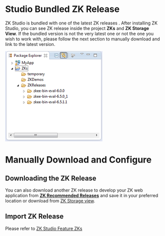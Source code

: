 # Studio Bundled ZK Release

ZK Studio is bundled with one of the latest ZK releases . After
installing ZK Studio, you can see ZK release inside the project **ZKs**
and **ZK Storage View**. If the bundled version is not the very latest
one or not the one you wish to work with, please follow the next section
to manually download and link to the latest version.

![](images/studio-project-zks.png)

# Manually Download and Configure

## Downloading the ZK Release

You can also download another ZK release to develop your ZK web
application from [**ZK Recommended
Releases**](http://www.zkoss.org/download/zk.dsp) and save it in your
preferred location or download from [ ZK Storage
view](ZK_Studio_Essentials/Features_of_ZK_Studio/ZKs).

## Import ZK Release

Please refer to [ ZK Studio Feature
ZKs](ZK_Studio_Essentials/Features_of_ZK_Studio/ZKs)
